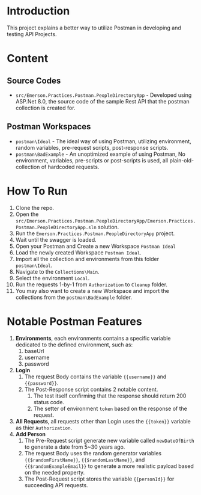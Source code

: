 # Introduction

This project explains a better way to utilize Postman in developing and testing API Projects. 

# Content

## Source Codes
* `src/Emerson.Practices.Postman.PeopleDirectoryApp` - Developed using ASP.Net 8.0, the source code of the sample Rest API that the postman collection is created for.

## Postman Workspaces
* `postman\Ideal` - The ideal way of using Postman, utilizing environment, random variables, pre-request scripts, post-response scripts.
* `postman\BadExample` - An unoptimized example of using Postman, No environment, variables, pre-scripts or post-scripts is used, all plain-old-collection of hardcoded requests.

# How To Run

1. Clone the repo.
2. Open the `src/Emerson.Practices.Postman.PeopleDirectoryApp/Emerson.Practices.Postman.PeopleDirectoryApp.sln` solution.
3. Run the `Emerson.Practices.Postman.PeopleDirectoryApp` project.
4. Wait until the swagger is loaded.
5. Open your Postman and Create a new Workspace `Postman Ideal`
6. Load the newly created Workspace `Postman Ideal`.
7. Import all the collection and environments from this folder `postman\Ideal`.
8. Navigate to the `Collections\Main`.
9. Select the environment `Local`.
10. Run the requests 1-by-1 from `Authorization` to `Cleanup` folder.
11. You may also want to create a new Workspace and import the collections from the `postman\BadExample` folder.

# Notable Postman Features

1. **Environments**, each environments contains a specific variable dedicated to the defined environment, such as:
   1. baseUrl
   2. username
   3. password
2. **Login**
   1. The request Body contains the variable `{{username}}` and `{{password}}`.
   2. The Post-Response script contains 2 notable content.
      1.  The test itself confirming that the response should return 200 status code.
      2.  The setter of environment `token` based on the response of the request.
3.  **All Requests**, all requests other than Login uses the `{{token}}` variable as thier `Authorization`.
4. **Add Person**
   1. The Pre-Request script generate new variable called `newDateOfBirth` to generate a date from 5~30 years ago.
   2. The request Body uses the random generator variables `{{$randomFirstName}}`, `{{$randomLastName}}`, and `{{$randomExampleEmail}}` to generate a more realistic payload based on the needed property.
   3. The Post-Request script stores the variable `{{personId}}` for succeeding API requests.